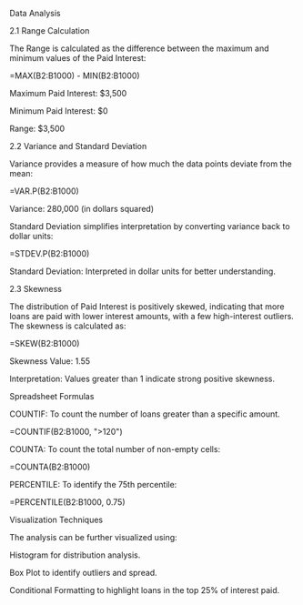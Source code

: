Data Analysis

2.1 Range Calculation

The Range is calculated as the difference between the maximum and minimum values of the Paid Interest:

=MAX(B2:B1000) - MIN(B2:B1000)

Maximum Paid Interest: $3,500

Minimum Paid Interest: $0

Range: $3,500

2.2 Variance and Standard Deviation

Variance provides a measure of how much the data points deviate from the mean:

=VAR.P(B2:B1000)

Variance: 280,000 (in dollars squared)

Standard Deviation simplifies interpretation by converting variance back to dollar units:

=STDEV.P(B2:B1000)

Standard Deviation: Interpreted in dollar units for better understanding.

2.3 Skewness

The distribution of Paid Interest is positively skewed, indicating that more loans are paid with lower interest amounts, with a few high-interest outliers. The skewness is calculated as:

=SKEW(B2:B1000)

Skewness Value: 1.55

Interpretation: Values greater than 1 indicate strong positive skewness.

Spreadsheet Formulas

COUNTIF: To count the number of loans greater than a specific amount.

=COUNTIF(B2:B1000, ">120")

COUNTA: To count the total number of non-empty cells:

=COUNTA(B2:B1000)

PERCENTILE: To identify the 75th percentile:

=PERCENTILE(B2:B1000, 0.75)

Visualization Techniques

The analysis can be further visualized using:

Histogram for distribution analysis.

Box Plot to identify outliers and spread.

Conditional Formatting to highlight loans in the top 25% of interest paid.

